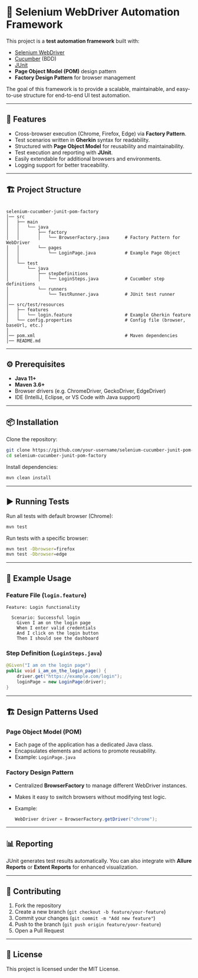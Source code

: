 
# 🧪 Selenium WebDriver Automation Framework

This project is a **test automation framework** built with:
- [Selenium WebDriver](https://www.selenium.dev/)
- [Cucumber](https://cucumber.io/) (BDD)
- [JUnit](https://junit.org/)
- **Page Object Model (POM)** design pattern
- **Factory Design Pattern** for browser management

The goal of this framework is to provide a scalable, maintainable, and easy-to-use structure for end-to-end UI test automation.

---

## 🚀 Features

- Cross-browser execution (Chrome, Firefox, Edge) via **Factory Pattern**.
- Test scenarios written in **Gherkin** syntax for readability.
- Structured with **Page Object Model** for reusability and maintainability.
- Test execution and reporting with **JUnit**.
- Easily extendable for additional browsers and environments.
- Logging support for better traceability.

---

## 🏗️ Project Structure

```

selenium-cucumber-junit-pom-factory
│── src
│   ├── main
│   │   └── java
│   │       ├── factory
│   │       │   └── BrowserFactory.java      # Factory Pattern for WebDriver
│   │       └── pages
│   │           └── LoginPage.java           # Example Page Object
│   │
│   └── test
│       └── java
│           ├── stepDefinitions
│           │   └── LoginSteps.java          # Cucumber step definitions
│           └── runners
│               └── TestRunner.java          # JUnit test runner
│
│── src/test/resources
│   ├── features
│   │   └── login.feature                    # Example Gherkin feature
│   └── config.properties                    # Config file (browser, baseUrl, etc.)
│
│── pom.xml                                  # Maven dependencies
│── README.md

````

---

## ⚙️ Prerequisites

- **Java 11+**
- **Maven 3.6+**
- Browser drivers (e.g. ChromeDriver, GeckoDriver, EdgeDriver)
- IDE (IntelliJ, Eclipse, or VS Code with Java support)

---

## 📦 Installation

Clone the repository:

```bash
git clone https://github.com/your-username/selenium-cucumber-junit-pom-factory.git
cd selenium-cucumber-junit-pom-factory
````

Install dependencies:

```bash
mvn clean install
```

---

## ▶️ Running Tests

Run all tests with default browser (Chrome):

```bash
mvn test
```

Run tests with a specific browser:

```bash
mvn test -Dbrowser=firefox
mvn test -Dbrowser=edge
```

---

## 🧩 Example Usage

### Feature File (`login.feature`)

```gherkin
Feature: Login functionality

  Scenario: Successful login
    Given I am on the login page
    When I enter valid credentials
    And I click on the login button
    Then I should see the dashboard
```

### Step Definition (`LoginSteps.java`)

```java
@Given("I am on the login page")
public void i_am_on_the_login_page() {
    driver.get("https://example.com/login");
    loginPage = new LoginPage(driver);
}
```

---

## 🏗️ Design Patterns Used

### Page Object Model (POM)

* Each page of the application has a dedicated Java class.
* Encapsulates elements and actions to promote reusability.
* Example: `LoginPage.java`

### Factory Design Pattern

* Centralized **BrowserFactory** to manage different WebDriver instances.
* Makes it easy to switch browsers without modifying test logic.
* Example:

  ```java
  WebDriver driver = BrowserFactory.getDriver("chrome");
  ```

---

## 📊 Reporting

JUnit generates test results automatically.
You can also integrate with **Allure Reports** or **Extent Reports** for enhanced visualization.

---

## 🤝 Contributing

1. Fork the repository
2. Create a new branch (`git checkout -b feature/your-feature`)
3. Commit your changes (`git commit -m "Add new feature"`)
4. Push to the branch (`git push origin feature/your-feature`)
5. Open a Pull Request

---

## 📜 License

This project is licensed under the MIT License.

```
```
